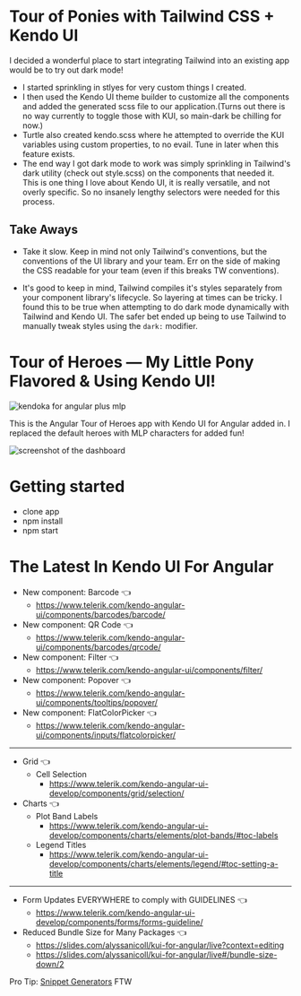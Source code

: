 # Tour of Ponies with Tailwind CSS + Kendo UI
I decided a wonderful place to start integrating Tailwind into an existing app would be to try out dark mode! 
- I started sprinkling in stlyes for very custom things I created.
- I then used the Kendo UI theme builder to customize all the components and added the generated scss file to our application.(Turns out there is no way currently to toggle those with KUI, so main-dark be chilling for now.)
- Turtle also created kendo.scss where he attempted to override the KUI variables using custom properties, to no evail. Tune in later when this feature exists.
- The end way I got dark mode to work was simply sprinkling in Tailwind's dark utility (check out style.scss) on the components that needed it. This is one thing I love about Kendo UI, it is really versatile, and not overly specific. So no insanely lengthy selectors were needed for this process.

## Take Aways
- Take it slow. Keep in mind not only Tailwind's conventions, but the conventions of the UI library and your team. Err on the side of making the CSS readable for your team (even if this breaks TW conventions).

- It's good to keep in mind, Tailwind compiles it's styles separately from your component library's lifecycle. So layering at times can be tricky. I found this to be true when attempting to do dark mode dynamically with Tailwind and Kendo UI. The safer bet ended up being to use Tailwind to manually tweak styles using the `dark:` modifier.

# Tour of Heroes — My Little Pony Flavored & Using Kendo UI!

![kendoka for angular plus mlp](https://p192.p3.n0.cdn.getcloudapp.com/items/rRu7OBlg/Screen%20Shot%202020-08-27%20at%2012.53.56%20PM.png?v=a47c8028358bc533908f0b9545f14087 "kendoka plus my little pony logo")

This is the Angular Tour of Heroes app with Kendo UI for Angular added in. I replaced the default heroes with MLP characters for added fun!

![screenshot of the dashboard](https://p192.p3.n0.cdn.getcloudapp.com/items/Qwu0nBb9/Tourofheroes-mlp.png?v=991587c891bbb9ff37f38b1125a58ec8 "screenshot of the new dashboard UI")

# Getting started
- clone app
- npm install
- npm start

# The Latest In Kendo UI For Angular

- New component: Barcode 👈
  - https://www.telerik.com/kendo-angular-ui/components/barcodes/barcode/
- New component: QR Code 👈
  - https://www.telerik.com/kendo-angular-ui/components/barcodes/qrcode/
- New component: Filter 👈
  - https://www.telerik.com/kendo-angular-ui/components/filter/
- New component: Popover 👈
  - https://www.telerik.com/kendo-angular-ui/components/tooltips/popover/
- New component: FlatColorPicker 👈
  - https://www.telerik.com/kendo-angular-ui/components/inputs/flatcolorpicker/

---

- Grid 👈
  - Cell Selection
    - https://www.telerik.com/kendo-angular-ui-develop/components/grid/selection/
- Charts 👈
  - Plot Band Labels
    - https://www.telerik.com/kendo-angular-ui-develop/components/charts/elements/plot-bands/#toc-labels
  - Legend Titles
    - https://www.telerik.com/kendo-angular-ui-develop/components/charts/elements/legend/#toc-setting-a-title

---

- Form Updates EVERYWHERE to comply with GUIDELINES 👈
  - https://www.telerik.com/kendo-angular-ui-develop/components/forms/forms-guideline/
- Reduced Bundle Size for Many Packages 👈
  - https://slides.com/alyssanicoll/kui-for-angular/live?context=editing
  - https://slides.com/alyssanicoll/kui-for-angular/live#/bundle-size-down/2




Pro Tip: [Snippet Generators]('https://snippet-generator.app/') FTW
